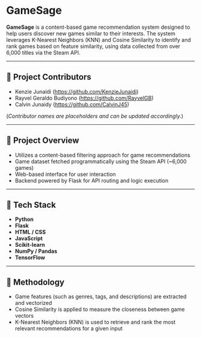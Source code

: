 # GameSage

**GameSage** is a content-based game recommendation system designed to help users discover new games similar to their interests. The system leverages K-Nearest Neighbors (KNN) and Cosine Similarity to identify and rank games based on feature similarity, using data collected from over 6,000 titles via the Steam API.

---

## 👥 Project Contributors

- Kenzie Junaidi (https://github.com/KenzieJunaidi)
- Rayvel Geraldo Budiyono (https://github.com/RayvelGB)
- Calvin Junaidy (https://github.com/CalvinJ45)

(*Contributor names are placeholders and can be updated accordingly.*)

---

## 📌 Project Overview

- Utilizes a content-based filtering approach for game recommendations
- Game dataset fetched programmatically using the Steam API (~6,000 games)
- Web-based interface for user interaction
- Backend powered by Flask for API routing and logic execution

---

## 💼 Tech Stack

- **Python**  
- **Flask**  
- **HTML / CSS**  
- **JavaScript**  
- **Scikit-learn**  
- **NumPy / Pandas**  
- **TensorFlow**

---

## 🧠 Methodology

- Game features (such as genres, tags, and descriptions) are extracted and vectorized
- Cosine Similarity is applied to measure the closeness between game vectors
- K-Nearest Neighbors (KNN) is used to retrieve and rank the most relevant recommendations for a given input
